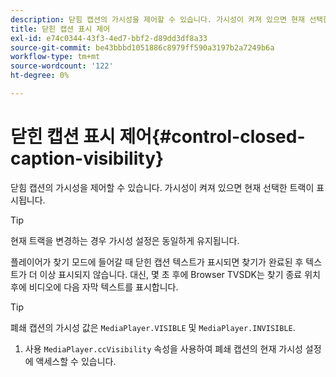 ```yaml
---
description: 닫힘 캡션의 가시성을 제어할 수 있습니다. 가시성이 켜져 있으면 현재 선택한 트랙이 표시됩니다.
title: 닫힌 캡션 표시 제어
exl-id: e74c0344-43f3-4ed7-bbf2-d89dd3df8a33
source-git-commit: be43bbbd1051886c8979ff590a3197b2a7249b6a
workflow-type: tm+mt
source-wordcount: '122'
ht-degree: 0%

---
```


# 닫힌 캡션 표시 제어{#control-closed-caption-visibility}

닫힘 캡션의 가시성을 제어할 수 있습니다. 가시성이 켜져 있으면 현재 선택한 트랙이 표시됩니다.

>[!TIP]
>
>현재 트랙을 변경하는 경우 가시성 설정은 동일하게 유지됩니다.

플레이어가 찾기 모드에 들어갈 때 닫힌 캡션 텍스트가 표시되면 찾기가 완료된 후 텍스트가 더 이상 표시되지 않습니다. 대신, 몇 초 후에 Browser TVSDK는 찾기 종료 위치 후에 비디오에 다음 자막 텍스트를 표시합니다.

>[!TIP]
>
>폐쇄 캡션의 가시성 값은 `MediaPlayer.VISIBLE` 및 `MediaPlayer.INVISIBLE`.

1. 사용 `MediaPlayer.ccVisibility` 속성을 사용하여 폐쇄 캡션의 현재 가시성 설정에 액세스할 수 있습니다.
